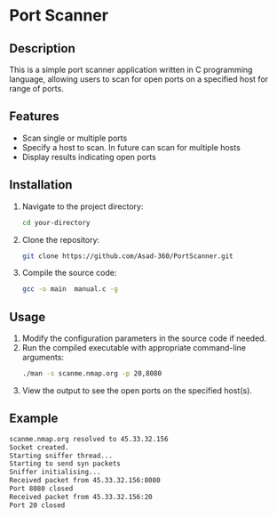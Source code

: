 # Port Scanner

## Description
This is a simple port scanner application written in C programming language, allowing users to scan for open ports on a specified host for range of ports.

## Features
- Scan single or multiple ports
- Specify a host to scan. In future can scan for multiple hosts
- Display results indicating open ports

## Installation
1. Navigate to the project directory:
    ```sh
    cd your-directory
    ```
2. Clone the repository:
    ```sh
    git clone https://github.com/Asad-360/PortScanner.git
    ```
3. Compile the source code:
    ```sh
    gcc -o main  manual.c -g
    ```

## Usage
1. Modify the configuration parameters in the source code if needed.
2. Run the compiled executable with appropriate command-line arguments:
    ```sh
    ./man -s scanme.nmap.org -p 20,8080
    ```
3. View the output to see the open ports on the specified host(s).

## Example
```sh
scanme.nmap.org resolved to 45.33.32.156 
Socket created.
Starting sniffer thread...
Starting to send syn packets
Sniffer initialising...
Received packet from 45.33.32.156:8080
Port 8080 closed
Received packet from 45.33.32.156:20
Port 20 closed
```

